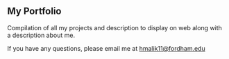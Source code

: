 ## My Portfolio
Compilation of all my projects and description to display on web along with a description about me.

If you have any questions, please email me at hmalik11@fordham.edu
